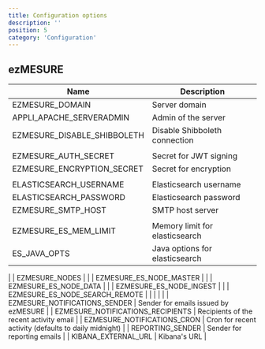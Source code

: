 ```yaml
---
title: Configuration options
description: ''
position: 5
category: 'Configuration'
---
```


## ezMESURE

| Name | Description |
|---|---|
| EZMESURE_DOMAIN | Server domain |
| APPLI_APACHE_SERVERADMIN | Admin of the server |
| EZMESURE_DISABLE_SHIBBOLETH | Disable Shibboleth connection |
| | |
| EZMESURE_AUTH_SECRET | Secret for JWT signing |
| EZMESURE_ENCRYPTION_SECRET | Secret for encryption |
| | |
| ELASTICSEARCH_USERNAME | Elasticsearch username |
| ELASTICSEARCH_PASSWORD | Elasticsearch password |
| EZMESURE_SMTP_HOST | SMTP host server |
| | |
| EZMESURE_ES_MEM_LIMIT | Memory limit for elasticsearch |
| ES_JAVA_OPTS | Java options for elasticsearch |
| 
| EZMESURE_NODES | |
| EZMESURE_ES_NODE_MASTER | |
| EZMESURE_ES_NODE_DATA | |
| EZMESURE_ES_NODE_INGEST | |
| EZMESURE_ES_NODE_SEARCH_REMOTE | |
| | |
| EZMESURE_NOTIFICATIONS_SENDER | Sender for emails issued by ezMESURE |
| EZMESURE_NOTIFICATIONS_RECIPIENTS | Recipients of the recent activity email |
| EZMESURE_NOTIFICATIONS_CRON | Cron for recent activity (defaults to daily midnight) |
| REPORTING_SENDER | Sender for reporting emails |
| KIBANA_EXTERNAL_URL | Kibana's URL |